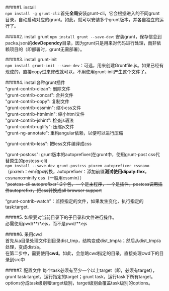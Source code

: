 #####1. install  
`npm install -g grunt-cli`:首先**全局**安装grunt-cli，它会根据进入的不同grunt目录，自动启动对应的grunt。如此，就可以安装多个grunt版本，并各自独立的运行了。  

#####2. install grunt
`npm install grunt --save-dev`: 安装grunt，保存信息到packa.json的**devDependcy**目录，因为grunt只是用来对代码进行处理，而非依赖项目的（即部署时，grunt无需部署）。   

#####3. install grunt-init  
`npm install grunt-init --save-dev`：可选，用来创建Gruntfile.js。如果已经有现成的，直接copy过来修改就可以，不用使用grunt-init产生这个文件了。  

#####4. install各种grunt插件  
"grunt-contrib-clean": 删除文件  
"grunt-contrib-concat": 合并文件  
"grunt-contrib-copy": 复制文件  
"grunt-contrib-cssmin": 缩小css文件  
"grunt-contrib-htmlmin": 缩小html文件  
"grunt-contrib-jshint": 检查js语法  
"grunt-contrib-uglify": 压缩js文件  
"grunt-ng-annotate": 重构angular依赖，以便可以进行压缩  

"grunt-contrib-less": 把less文件编译成css  

"grunt-postcss": grunt版本的autoprefixer(在grunt中，使用grunt-post
css代替原生的postcss-cli)  
`npm install --save-dev grunt-postcss pixrem autoprefixer cssnano`（pixrem：em和px转换，autoprefixer：添加前缀**测试使用dipaly:flex**，cssnano:minify css（一般用cssmin））  
"~~postcss-cli autoprefixer":2个包，一个是主程序，一个是插件。postcss调用插件autoprefixr，把css转换成all browser support~~  

“grunt-contrib-watch”：监控指定的文件，如果发生变化，执行指定的task:target.  

#####5. 如果要对当前目录下的子目录和文件进行操作。  
必需使用pwd/\*\*/\*.ejs，而不是pwd/\*\*.ejs

#####6. 采用cwd  
首先从a目录处理文件到目录dist_tmp，结构变成dist_tmp/a；然后从dist_tmp/a处理，变成dist/a。  
在第二步中，需要使用**cwd**。如此，会忽略cwd指定的目录，直接处理cwd下的目录到src中

#####7. 配置文件
每个task必须有至少一个以上target（即，必须有target），grunt task:target，运行指定的target；grunt task，运行task下所有target。  
options分成task级别和target级别，target级别会覆盖task级别的options。  

